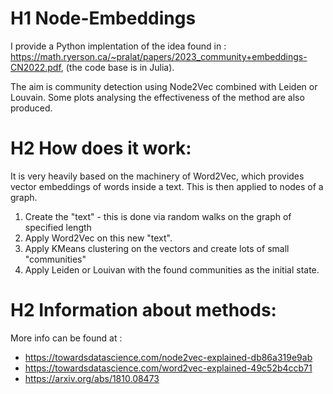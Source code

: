 # H1 Node-Embeddings

I provide a Python implentation of the idea found in : https://math.ryerson.ca/~pralat/papers/2023_community+embeddings-CN2022.pdf, (the code base is in Julia).

The aim is community detection using Node2Vec combined with Leiden or Louvain. Some plots analysing the effectiveness of the method are also produced. 

# H2 How does it work:

It is very heavily based on the machinery of Word2Vec, which provides vector embeddings of words inside a text. This is then applied to nodes of a graph.

1. Create the "text" - this is done via random walks on the graph of specified length
2. Apply Word2Vec on this new "text".
3. Apply KMeans clustering on the vectors and create lots of small "communities"
4. Apply Leiden or Louivan with the found communities as the initial state.


# H2 Information about methods:

More info can be found at :

- https://towardsdatascience.com/node2vec-explained-db86a319e9ab
- https://towardsdatascience.com/word2vec-explained-49c52b4ccb71
- https://arxiv.org/abs/1810.08473



